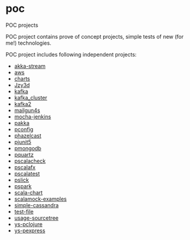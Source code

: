 # poc
POC projects

POC project contains prove of concept projects, simple tests of new (for me!) technologies.

POC project includes following independent projects:
  - [akka-stream](akka-stream/README.md)
  - [aws](aws/README.md)
  - [charts](charts/README.md)
  - [Jzy3d](Jzy3d/README.md)
  - [kafka](kafka/README.md)
  - [kafka_cluster](kafka_cluster/README.md)
  - [kafka2](kafka2/README.md)
  - [mailgun4s](mailgun4s/README.md)
  - [mocha-jenkins](mocha-jenkins/README.md)
  - [pakka](pakka/README.md)
  - [pconfig](pconfig/README.md)
  - [phazelcast](phazelcast/README.md)
  - [pjunit5](pjunit5/README.md)
  - [pmongodb](pmongodb/README.md)
  - [pquartz](pquartz/README.md)
  - [pscalacheck](pscalacheck/README.md)
  - [pscalafx](pscalafx/README.md)
  - [pscalatest](pscalatest/README.md)
  - [pslick](pslick/README.md)
  - [pspark](pspark/README.md)
  - [scala-chart](scala-chart/README.md)
  - [scalamock-examples](scalamock-examples/README.md)
  - [simple-cassandra](simple-cassandra/README.md)
  - [test-file](test-file/README.md)
  - [usage-sourcetree](usage-sourcetree)
  - [ys-pclojure](ys-pclojure/README.md)
  - [ys-pexpress](ys-pexpress/README.md)
